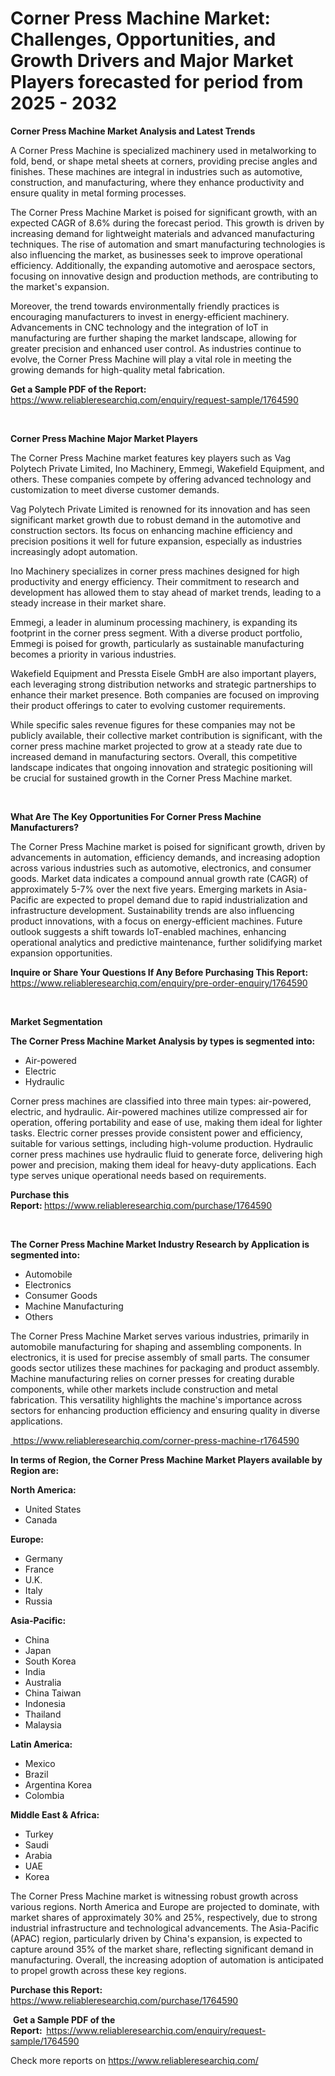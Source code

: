<p><h1>Corner Press Machine Market: Challenges, Opportunities, and Growth Drivers and Major Market Players forecasted for period from 2025 - 2032</h1></p><p><strong>Corner Press Machine Market Analysis and Latest Trends</strong></p>
<p><p>A Corner Press Machine is specialized machinery used in metalworking to fold, bend, or shape metal sheets at corners, providing precise angles and finishes. These machines are integral in industries such as automotive, construction, and manufacturing, where they enhance productivity and ensure quality in metal forming processes.</p><p>The Corner Press Machine Market is poised for significant growth, with an expected CAGR of 8.6% during the forecast period. This growth is driven by increasing demand for lightweight materials and advanced manufacturing techniques. The rise of automation and smart manufacturing technologies is also influencing the market, as businesses seek to improve operational efficiency. Additionally, the expanding automotive and aerospace sectors, focusing on innovative design and production methods, are contributing to the market's expansion. </p><p>Moreover, the trend towards environmentally friendly practices is encouraging manufacturers to invest in energy-efficient machinery. Advancements in CNC technology and the integration of IoT in manufacturing are further shaping the market landscape, allowing for greater precision and enhanced user control. As industries continue to evolve, the Corner Press Machine will play a vital role in meeting the growing demands for high-quality metal fabrication.</p></p>
<p><strong>Get a Sample PDF of the Report:&nbsp;</strong> <a href="https://www.reliableresearchiq.com/enquiry/request-sample/1764590?utm_campaign=2293&utm_medium=2&utm_source=Github&utm_content=ia&utm_term=11042025&utm_id=corner-press-machine">https://www.reliableresearchiq.com/enquiry/request-sample/1764590</a></p>
<p>&nbsp;</p>
<p><strong>Corner Press Machine Major Market Players</strong></p>
<p><p>The Corner Press Machine market features key players such as Vag Polytech Private Limited, Ino Machinery, Emmegi, Wakefield Equipment, and others. These companies compete by offering advanced technology and customization to meet diverse customer demands.</p><p>Vag Polytech Private Limited is renowned for its innovation and has seen significant market growth due to robust demand in the automotive and construction sectors. Its focus on enhancing machine efficiency and precision positions it well for future expansion, especially as industries increasingly adopt automation.</p><p>Ino Machinery specializes in corner press machines designed for high productivity and energy efficiency. Their commitment to research and development has allowed them to stay ahead of market trends, leading to a steady increase in their market share.</p><p>Emmegi, a leader in aluminum processing machinery, is expanding its footprint in the corner press segment. With a diverse product portfolio, Emmegi is poised for growth, particularly as sustainable manufacturing becomes a priority in various industries.</p><p>Wakefield Equipment and Pressta Eisele GmbH are also important players, each leveraging strong distribution networks and strategic partnerships to enhance their market presence. Both companies are focused on improving their product offerings to cater to evolving customer requirements.</p><p>While specific sales revenue figures for these companies may not be publicly available, their collective market contribution is significant, with the corner press machine market projected to grow at a steady rate due to increased demand in manufacturing sectors. Overall, this competitive landscape indicates that ongoing innovation and strategic positioning will be crucial for sustained growth in the Corner Press Machine market.</p></p>
<p>&nbsp;</p>
<p><strong>What Are The Key Opportunities For Corner Press Machine Manufacturers?</strong></p>
<p><p>The Corner Press Machine market is poised for significant growth, driven by advancements in automation, efficiency demands, and increasing adoption across various industries such as automotive, electronics, and consumer goods. Market data indicates a compound annual growth rate (CAGR) of approximately 5-7% over the next five years. Emerging markets in Asia-Pacific are expected to propel demand due to rapid industrialization and infrastructure development. Sustainability trends are also influencing product innovations, with a focus on energy-efficient machines. Future outlook suggests a shift towards IoT-enabled machines, enhancing operational analytics and predictive maintenance, further solidifying market expansion opportunities.</p></p>
<p><strong>Inquire or Share Your Questions If Any Before Purchasing This Report:</strong> <a href="https://www.reliableresearchiq.com/enquiry/pre-order-enquiry/1764590?utm_campaign=2293&utm_medium=2&utm_source=Github&utm_content=ia&utm_term=11042025&utm_id=corner-press-machine">https://www.reliableresearchiq.com/enquiry/pre-order-enquiry/1764590</a></p>
<p>&nbsp;</p>
<p><strong>Market Segmentation</strong></p>
<p><strong>The Corner Press Machine Market Analysis by types is segmented into:</strong></p>
<p><ul><li>Air-powered</li><li>Electric</li><li>Hydraulic</li></ul></p>
<p><p>Corner press machines are classified into three main types: air-powered, electric, and hydraulic. Air-powered machines utilize compressed air for operation, offering portability and ease of use, making them ideal for lighter tasks. Electric corner presses provide consistent power and efficiency, suitable for various settings, including high-volume production. Hydraulic corner press machines use hydraulic fluid to generate force, delivering high power and precision, making them ideal for heavy-duty applications. Each type serves unique operational needs based on requirements.</p></p>
<p><strong>Purchase this Report:&nbsp;</strong><a href="https://www.reliableresearchiq.com/purchase/1764590?utm_campaign=2293&utm_medium=2&utm_source=Github&utm_content=ia&utm_term=11042025&utm_id=corner-press-machine">https://www.reliableresearchiq.com/purchase/1764590</a></p>
<p>&nbsp;</p>
<p><strong>The Corner Press Machine Market Industry Research by Application is segmented into:</strong></p>
<p><ul><li>Automobile</li><li>Electronics</li><li>Consumer Goods</li><li>Machine Manufacturing</li><li>Others</li></ul></p>
<p><p>The Corner Press Machine Market serves various industries, primarily in automobile manufacturing for shaping and assembling components. In electronics, it is used for precise assembly of small parts. The consumer goods sector utilizes these machines for packaging and product assembly. Machine manufacturing relies on corner presses for creating durable components, while other markets include construction and metal fabrication. This versatility highlights the machine's importance across sectors for enhancing production efficiency and ensuring quality in diverse applications.</p></p>
<p><a href="https://www.reliableresearchiq.com/corner-press-machine-r1764590?utm_campaign=2293&utm_medium=2&utm_source=Github&utm_content=ia&utm_term=11042025&utm_id=corner-press-machine">&nbsp;https://www.reliableresearchiq.com/corner-press-machine-r1764590</a></p>
<p><strong>In terms of Region, the Corner Press Machine Market Players available by Region are:</strong></p>
<p>
    <p> <strong> North America: </strong>
        <ul>
            <li>United States</li>
            <li>Canada</li>
        </ul>
        </p> 
    <p> <strong> Europe: </strong>
        <ul>
            <li>Germany</li>
            <li>France</li>
            <li>U.K.</li>
            <li>Italy</li>
            <li>Russia</li>
        </ul>
        </p> 
    <p> <strong> Asia-Pacific: </strong>
        <ul>
            <li>China</li>
            <li>Japan</li>
            <li>South Korea</li>
            <li>India</li>
            <li>Australia</li>
            <li>China Taiwan</li>
            <li>Indonesia</li>
            <li>Thailand</li>
            <li>Malaysia</li>
        </ul>
        </p> 
    <p> <strong> Latin America: </strong>
        <ul>
            <li>Mexico</li>
            <li>Brazil</li>
            <li>Argentina Korea</li>
            <li>Colombia</li>
        </ul>
        </p> 
    <p> <strong> Middle East & Africa: </strong>
        <ul>
            <li>Turkey</li>
            <li>Saudi</li>
            <li>Arabia</li>
            <li>UAE</li>
            <li>Korea</li>
        </ul>
    </p>
    </p>
<p><p>The Corner Press Machine market is witnessing robust growth across various regions. North America and Europe are projected to dominate, with market shares of approximately 30% and 25%, respectively, due to strong industrial infrastructure and technological advancements. The Asia-Pacific (APAC) region, particularly driven by China's expansion, is expected to capture around 35% of the market share, reflecting significant demand in manufacturing. Overall, the increasing adoption of automation is anticipated to propel growth across these key regions.</p></p>
<p><strong>Purchase this Report: </strong><a href="https://www.reliableresearchiq.com/purchase/1764590?utm_campaign=2293&utm_medium=2&utm_source=Github&utm_content=ia&utm_term=11042025&utm_id=corner-press-machine">https://www.reliableresearchiq.com/purchase/1764590</a></p>
<p>&nbsp;<strong>Get a Sample PDF of the Report:&nbsp;&nbsp;</strong><a href="https://www.reliableresearchiq.com/enquiry/request-sample/1764590?utm_campaign=2293&utm_medium=2&utm_source=Github&utm_content=ia&utm_term=11042025&utm_id=corner-press-machine">https://www.reliableresearchiq.com/enquiry/request-sample/1764590</a></p>
<p><strong></strong></p>
<p>Check more reports on <a href="https://www.reliableresearchiq.com/?utm_campaign=2293&utm_medium=2&utm_source=Github&utm_content=ia&utm_term=11042025&utm_id=corner-press-machine">https://www.reliableresearchiq.com/</a></p>
